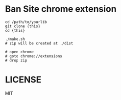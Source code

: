 # Ban Site chrome extension

```
cd /path/to/yourlib
git clone {this}
cd {this}

./make.sh
# zip will be created at ./dist

# open chrome
# goto chrome://extensions
# drop zip
```

# LICENSE
MIT
